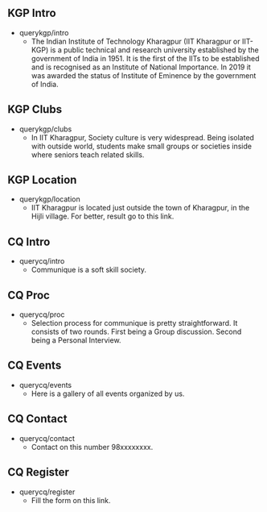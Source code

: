 ## KGP Intro
* querykgp/intro
    - The Indian Institute of Technology Kharagpur (IIT Kharagpur or IIT-KGP) is a public technical and research university established by the government of India in 1951. It is the first of the IITs to be established and is recognised as an Institute of National Importance. In 2019 it was awarded the status of Institute of Eminence by the government of India.

## KGP Clubs
* querykgp/clubs
    - In IIT Kharagpur, Society culture is very widespread. Being isolated with outside world, students make small groups or societies inside where seniors teach related skills.

## KGP Location
* querykgp/location
    - IIT Kharagpur is located just outside the town of Kharagpur, in the Hijli village. For better, result go to this link.

## CQ Intro
* querycq/intro
    - Communique is a soft skill society.

## CQ Proc
* querycq/proc
    - Selection process for communique is pretty straightforward. It consists of two rounds. First being a Group discussion. Second being a Personal Interview.

## CQ Events
* querycq/events
    - Here is a gallery of all events organized by us.

## CQ Contact
* querycq/contact
    - Contact on this number 98xxxxxxxx.

## CQ Register
* querycq/register
    - Fill the form on this link.